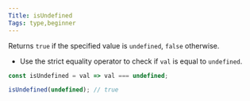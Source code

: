 ```yaml
---
Title: isUndefined
Tags: type,beginner
---
```


Returns `true` if the specified value is `undefined`, `false` otherwise.

- Use the strict equality operator to check if `val` is equal to `undefined`.

```js
const isUndefined = val => val === undefined;
```

```js
isUndefined(undefined); // true
```

